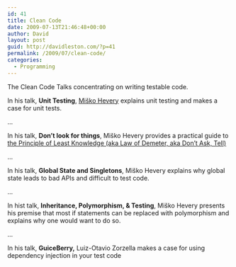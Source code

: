 ```yaml
---
id: 41
title: Clean Code
date: 2009-07-13T21:46:48+00:00
author: David
layout: post
guid: http://davidleston.com/?p=41
permalink: /2009/07/clean-code/
categories:
  - Programming
---
```

The Clean Code Talks concentrating on writing testable code.

In his talk, **Unit Testing**, [Miško Hevery](http://misko.hevery.com/about/ "Misko Hevery's about page") explains unit testing and makes a case for unit tests.

&#8230;

In his talk, **Don&#8217;t look for things**, Miško Hevery provides a practical guide to [the Principle of Least Knowledge (aka Law of Demeter, aka Don&#8217;t Ask, Tell)](http://en.wikipedia.org/wiki/Law_of_Demeter "Wikipedia article on the Law of Demeter")

&#8230;

In his talk, **Global State and Singletons**, Miško Hevery explains why global state leads to bad APIs and difficult to test code.

&#8230;

In hist talk, **Inheritance, Polymorphism, & Testing**, Miško Hevery presents his premise that most if statements can be replaced with polymorphism and explains why one would want to do so.

&#8230;

In his talk, **GuiceBerry,** <span>Luiz-Otavio Zorzella</span> makes a case for using dependency injection in your test code